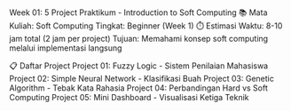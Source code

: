 Week 01: 5 Project Praktikum - Introduction to Soft Computing
📚 Mata Kuliah: Soft Computing
Tingkat: Beginner (Week 1)
⏱️ Estimasi Waktu: 8-10 jam total (2 jam per project)
Tujuan: Memahami konsep soft computing melalui implementasi langsung

📋 Daftar Project
Project 01: Fuzzy Logic - Sistem Penilaian Mahasiswa
Project 02: Simple Neural Network - Klasifikasi Buah
Project 03: Genetic Algorithm - Tebak Kata Rahasia
Project 04: Perbandingan Hard vs Soft Computing
Project 05: Mini Dashboard - Visualisasi Ketiga Teknik

